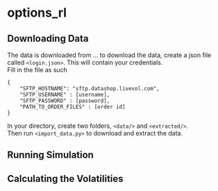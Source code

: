 # options_rl

## Downloading Data
The data is downloaded from ...  to download the data, create a json file called `<login.json>`.  This will contain your credentials.  \
Fill in the file as such
```
{
    "SFTP_HOSTNAME": "sftp.datashop.livevol.com",
    "SFTP_USERNAME" : [username],
    "SFTP_PASSWORD" : [password],
    "PATH_TO_ORDER_FILES" : [order id]
}
```
In your directory, create two folders, `<data/>` and `<extracted/>`.\
Then run `<import_data.py>` to download and extract the data.  

## Running Simulation 

## Calculating the Volatilities
